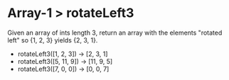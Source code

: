 # Array-1 > rotateLeft3

Given an array of ints length 3, return an array with the elements "rotated left" so {1, 2, 3} yields {2, 3, 1}.

- rotateLeft3([1, 2, 3]) → [2, 3, 1]
- rotateLeft3([5, 11, 9]) → [11, 9, 5]
- rotateLeft3([7, 0, 0]) → [0, 0, 7]